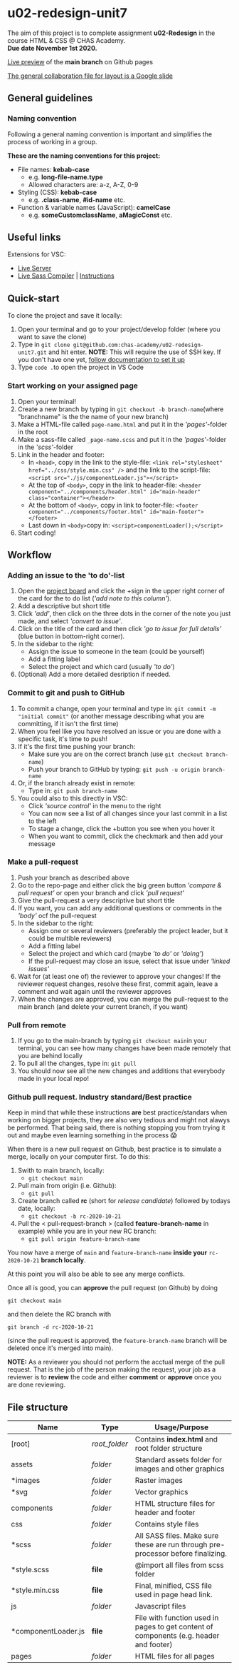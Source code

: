 # u02-redesign-unit7

The aim of this project is to complete assignment **u02-Redesign** in the course HTML & CSS @ CHAS Academy.  
**Due date November 1st 2020.**  

[Live preview](https://chas-academy.github.io/u02-redesign-unit7/) of the **main branch** on Github pages

[The general collaboration file for layout is a Google slide](https://docs.google.com/presentation/d/19k_KDMHZx57PBcOhPdqDo0FMRwZnlfstP9MUUzL7_LQ/edit#slide=id.ga37a843233_0_12)

## General guidelines

### Naming convention

Following a general naming convention is important and simplifies the process of working in a group. 

**These are the naming conventions for this project:**

- File names: **kebab-case**
  - e.g. **long-file-name.type**
  - Allowed characters are: a-z, A-Z, 0-9
- Styling (CSS): **kebab-case**
  - e.g. **.class-name**, **#id-name** etc.
- Function & variable names (JavaScript): **camelCase**
  - e.g. **someCustomclassName**, **aMagicConst** etc.

## Useful links

Extensions for VSC:

- [Live Server](https://marketplace.visualstudio.com/items?itemName=ritwickdey.LiveServer)
- [Live Sass Compiler](https://marketplace.visualstudio.com/items?itemName=ritwickdey.live-sass) | [Instructions](/css/README.md)

## Quick-start

To clone the project and save it locally:

1. Open your terminal and go to your project/develop folder (where you want to save the clone)
2. Type in `git clone git@github.com:chas-academy/u02-redesign-unit7.git` and hit enter. **NOTE:** This will require the use of SSH key. If you don't have one yet, [follow documentation to set it up](https://docs.github.com/en/free-pro-team@latest/github/authenticating-to-github/connecting-to-github-with-ssh)
3. Type `code .`to open the project in VS Code

### Start working on your assigned page  

1. Open your terminal!
2. Create a new branch by typing in `git checkout -b branch-name`(where "branchname" is the the name of your new branch)
3. Make a HTML-file called `page-name.html` and put it in the *'pages'*-folder in the root
4. Make a sass-file called `_page-name.scss` and put it in the *'pages'*-folder in the *'scss'*-folder
5. Link in the header and footer:
   - In `<head>`, copy in the link to the style-file: `<link rel="stylesheet" href="../css/style.min.css" />`
      and the link to the script-file: `<script src="./js/componentLoader.js"></script>`
   - At the top of `<body>`, copy in the link to header-file: `<header component="../components/header.html" id="main-header" class="container"></header>`
   - At the bottom of `<body>`, copy in link to footer-file: `<footer component="../components/footer.html" id="main-footer"></footer>`
   - Last down in `<body>`copy in: `<script>componentLoader();</script>`
6. Start coding!

## Workflow

### Adding an issue to the 'to do'-list

1. Open the [project board](https://github.com/chas-academy/u02-redesign-unit7/projects/1) and click the +sign in the upper right corner of the card for the to do list (*'add note to this column'*).
2. Add a descriptive but short title
3. Click *'add'*, then click on the three dots in the corner of the note you just made, and select *'convert to issue'*.
4. Click on the title of the card and then click *'go to issue for full details'* (blue button in bottom-right corner).
5. In the sidebar to the right:
   - Assign the issue to someone in the team (could be yourself)
   - Add a fitting label
   - Select the project and which card (usually *'to do'*)
6. (Optional) Add a more detailed desription if needed.

### Commit to git and push to GitHub

1. To commit a change, open your terminal and type in: `git commit -m "initial commit"` (or another message describing what you are committing, if it isn't the first time)
2. When you feel like you have resolved an issue or you are done with a specific task, it's time to push!
3. If it's the first time pushing your branch:
   - Make sure you are on the correct branch (use `git checkout branch-name`)
   - Push your branch to GitHub by typing: `git push -u origin branch-name`  
4. Or, if the branch already exist in remote:
   - Type in: `git push branch-name`
5. You could also to this directly in VSC:
   - Click *'source control'* in the menu to the right
   - You can now see a list of all changes since your last commit in a list to the left
   - To stage a change, click the +button you see when you hover it
   - When you want to commit, click the checkmark and then add your message

### Make a pull-request

1. Push your branch as described above
2. Go to the repo-page and either click the big green button *'compare & pull request'* or open your branch and click *'pull request'*
3. Give the pull-request a very descriptive but short title
4. If you want, you can add any additional questions or comments in the *'body'* ocf the pull-request
5. In the sidebar to the right:
   - Assign one or several reviewers (preferably the project leader, but it could be multible reviewers)
   - Add a fitting label
   - Select the project and which card (maybe *'to do'* or *'doing'*)
   - If the pull-request may close an issue, select that issue under *'linked issues'*
6. Wait for (at least one of) the reviewer to approve your changes! If the reviewer request changes, resolve these first, commit again, leave a comment and wait again until the reviewer approves
7. When the changes are approved, you can merge the pull-request to the main branch (and delete your current branch, if you want)

### Pull from remote

1. If you go to the main-branch by typing `git checkout main`in your terminal, you can see how many changes have been made remotely that you are behind locally
2. To pull all the changes, type in: `git pull`
3. You should now see all the new changes and additions that everybody made in your local repo!

### Github pull request. Industry standard/Best practice

Keep in mind that while these instructions **are** best practice/standars when working on bigger projects, they are also very tedious and might not alawys be performed. That being said, there is nothing stopping you from trying it out and maybe even learning something in the process 😱

When there is a new pull request on Github, best practice is to simulate a merge, locally on your computer first. To do this:

1. Swith to main branch, locally:
    - `git checkout main`
2. Pull main from origin (i.e. Github):
    - `git pull`
3. Create branch called **rc** (short for *release candidate*) followed by todays date, locally:
    - `git checkout -b rc-2020-10-21`
4. Pull the < pull-request-branch > (called **feature-branch-name** in example) while you are in your new RC branch:
    - `git pull origin feature-branch-name`

You now have a merge of `main` and `feature-branch-name` **inside your** `rc-2020-10-21` **branch locally**.

At this point you will also be able to see any merge conflicts.

Once all is good, you can **approve** the pull request (on Github) by doing

`git checkout main`

and then delete the RC branch with

`git branch -d rc-2020-10-21`

(since the pull request is approved, the `feature-branch-name` branch will be deleted once it's merged into main).

**NOTE:** As a reviewer you should not perform the acctual merge of the pull request. That is the job of the person making the request, your job as a reviewer is to **review** the code and either **comment** or **approve** once you are done reviewing.

## File structure

Name | Type | Usage/Purpose
-|-|-
[root] | _root_folder_ | Contains **index.html** and root folder structure
assets | _folder_ | Standard assets folder for images and other graphics
*images | _folder_ | Raster images
*svg | _folder_ | Vector graphics
components | _folder_ | HTML structure files for header and footer
css | _folder_ | Contains style files
*scss | _folder_ | All SASS files. Make sure these are run through pre-processor before finalizing.
*style.scss | **file** | @import all files from scss folder
*style.min.css | **file** | Final, minified, CSS file used in page head link.
js | _folder_ | Javascript files
*componentLoader.js | **file** | File with function used in pages to get content of components (e.g. header and footer)
pages | _folder_ | HTML files for all pages
